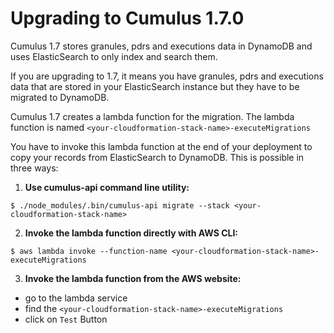 # Upgrading to Cumulus 1.7.0

Cumulus 1.7 stores granules, pdrs and executions data in DynamoDB and uses ElasticSearch to only index and search them.

If you are upgrading to 1.7, it means you have granules, pdrs and executions data that are stored in your ElasticSearch instance but they have to be migrated to DynamoDB.

Cumulus 1.7 creates a lambda function for the migration. The lambda function is named `<your-cloudformation-stack-name>-executeMigrations`

You have to invoke this lambda function at the end of your deployment to copy your records from ElasticSearch to DynamoDB. This is possible in three ways:

1. **Use cumulus-api command line utility:**
```
$ ./node_modules/.bin/cumulus-api migrate --stack <your-cloudformation-stack-name>
```
2. **Invoke the lambda function directly with AWS CLI:**
```
$ aws lambda invoke --function-name <your-cloudformation-stack-name>-executeMigrations
```
3. **Invoke the lambda function from the AWS website:**
  - go to the lambda service
  - find the `<your-cloudformation-stack-name>-executeMigrations`
  - click on `Test` Button
